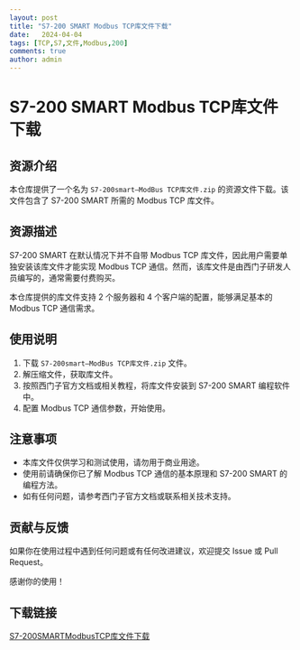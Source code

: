 ```yaml
---
layout: post
title: "S7-200 SMART Modbus TCP库文件下载"
date:   2024-04-04
tags: [TCP,S7,文件,Modbus,200]
comments: true
author: admin
---
```

# S7-200 SMART Modbus TCP库文件下载

## 资源介绍

本仓库提供了一个名为 `S7-200smart—ModBus TCP库文件.zip` 的资源文件下载。该文件包含了 S7-200 SMART 所需的 Modbus TCP 库文件。

## 资源描述

S7-200 SMART 在默认情况下并不自带 Modbus TCP 库文件，因此用户需要单独安装该库文件才能实现 Modbus TCP 通信。然而，该库文件是由西门子研发人员编写的，通常需要付费购买。

本仓库提供的库文件支持 2 个服务器和 4 个客户端的配置，能够满足基本的 Modbus TCP 通信需求。

## 使用说明

1. 下载 `S7-200smart—ModBus TCP库文件.zip` 文件。
2. 解压缩文件，获取库文件。
3. 按照西门子官方文档或相关教程，将库文件安装到 S7-200 SMART 编程软件中。
4. 配置 Modbus TCP 通信参数，开始使用。

## 注意事项

- 本库文件仅供学习和测试使用，请勿用于商业用途。
- 使用前请确保你已了解 Modbus TCP 通信的基本原理和 S7-200 SMART 的编程方法。
- 如有任何问题，请参考西门子官方文档或联系相关技术支持。

## 贡献与反馈

如果你在使用过程中遇到任何问题或有任何改进建议，欢迎提交 Issue 或 Pull Request。

感谢你的使用！

## 下载链接

[S7-200SMARTModbusTCP库文件下载](https://pan.quark.cn/s/3f1b53369ca9)